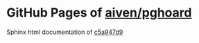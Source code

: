 GitHub Pages of [aiven/pghoard](https://github.com/aiven/pghoard.git)
===
Sphinx html documentation of [c5a947d9](https://github.com/aiven/pghoard/tree/c5a947d9d2e44eb22abcaaff550386ced55fe1e2)
